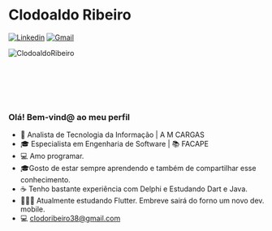 # Clodoaldo Ribeiro

[![Linkedin](https://img.shields.io/badge/LinkedIn-blue?style=for-the-badge&logo=Linkedin)](https://www.linkedin.com/in/clodoaldo-ribeiro-2a3049a6/)
[![Gmail](https://img.shields.io/badge/-Gmail-c14438?style=for-the-badge&logo=Gmail&logoColor=white&link=mailto:clodoribeiro38@gmail.com)](mailto:clodoribeiro38@gmail.com)

<p><img align="left" src="https://github-readme-stats.vercel.app/api/top-langs/?username=ClodoaldoRibeiro&layout=compact&hide=html" alt="ClodoaldoRibeiro" /></p>
<br /> <br /> <br /> <br /> <br /> <br />

### Olá! Bem-vind@ ao meu perfil

- 👷 Analista de Tecnologia da Informação | A M CARGAS
- 🎓 Especialista em Engenharia de Software | 📚 FACAPE
- 💻 Amo programar.
- 🎓Gosto de estar sempre aprendendo e também de compartilhar esse conhecimento.
- ☕ Tenho bastante experiência com Delphi e Estudando Dart e Java.
- 👨🏻‍💻 Atualmente estudando Flutter. Embreve sairá do forno um novo dev. mobile.
- 💻 clodoribeiro38@gmail.com
